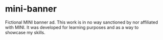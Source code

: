 # mini-banner
Fictional MINI banner ad. This work is in no way sanctioned by nor affiliated with MINI. It was developed for learning purposes and as a way to showcase my skills.